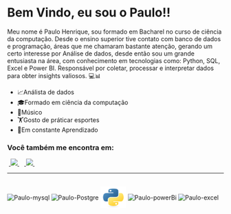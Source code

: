 ### <h1>Bem Vindo, eu sou o Paulo!!</h1>

<p> Meu nome é Paulo Henrique, sou formado em Bacharel no curso de ciência da computação. Desde o ensino superior tive contato com banco de dados e programação, áreas que me chamaram bastante atenção, gerando um certo interesse por Análise de dados, desde então sou um grande entusiasta na área, com conhecimento em tecnologias como: Python, SQL, Excel e Power BI. Responsável por coletar, processar e interpretar dados para obter insights valiosos. 💻📊 
</p>

* 📈Análista de dados
* 🎓Formado em ciência da computação
* 🎸Músico
* 🏋Gosto de práticar esportes
* 🧠Em constante Aprendizado

### Você também me encontra em:
&nbsp;<a href="https://www.linkedin.com/in/paulo-henrique-189360197/">
  <img src="https://img.shields.io/badge/linkedin-%230077B5.svg?style=for-the-badge&logo=linkedin&logoColor=white">
</a>&nbsp;
&nbsp;<a href="https://www.instagram.com/paulogt_/">
  <img src="https://img.shields.io/badge/Instagram-%23E4405F.svg?style=for-the-badge&logo=Instagram&logoColor=white">
</a>&nbsp;


<hr>

<div style="display: inline_block"><br>
<img align="center" alt="Paulo-mysql" height="50" width="60" src="https://cdn.jsdelivr.net/gh/devicons/devicon/icons/mysql/mysql-original-wordmark.svg" />
<img align="center" alt="Paulo-Postgre" height="50" width="60" src="https://cdn.jsdelivr.net/gh/devicons/devicon/icons/postgresql/postgresql-original-wordmark.svg"/>
<img align="center" alt="Paulo-Python" height="50" width="60" src="https://raw.githubusercontent.com/devicons/devicon/master/icons/python/python-original.svg">
<img align="center" alt="Paulo-powerBi" height="50" width="60" src="https://img.icons8.com/color/48/null/power-bi.png"/>
<img align="center" alt="Paulo-excel" height="50" width="60" src="https://img.icons8.com/color/48/null/ms-excel.png"/>
</div>      
